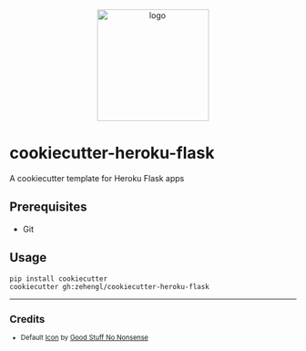 <div align="center">
    <img src="https://cdn4.iconfinder.com/data/icons/cookie-flat-color-2/512/1-512.png" alt="logo" height="196">
</div>

# cookiecutter-heroku-flask

A cookiecutter template for Heroku Flask apps

## Prerequisites

- Git

## Usage

    pip install cookiecutter
    cookiecutter gh:zehengl/cookiecutter-heroku-flask

<hr>

<sup>

## Credits

- Default [Icon][1] by [Good Stuff No Nonsense][2]

</sup>

[1]: https://www.iconfinder.com/icons/811462/information_mark_question_sign_icon
[2]: https://www.iconfinder.com/Field5
